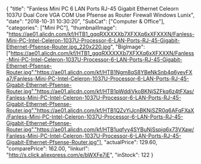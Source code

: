 {
	"title": "Fanless Mini PC 6 LAN Ports RJ-45 Gigabit Ethernet Celeorn 1037U Dual Core VGA COM Use Pfsense as Router Firewall Windows Lunix",
	"date": "2018-10-31 10:30:20",
	"SubCat": ["Computer & Office"],
	"categories": ["Mini PC"],
	"thumbnailImage": "https://ae01.alicdn.com/kf/HTB1_gqqRXXXXXb7XFXXq6xXFXXXN/Fanless-Mini-PC-Intel-Celeron-1037U-Processor-6-LAN-Ports-RJ-45-Gigabit-Ethernet-Pfsense-Router.jpg_220x220.jpg",
	"BigImage": ["https://ae01.alicdn.com/kf/HTB1_gqqRXXXXXb7XFXXq6xXFXXXN/Fanless-Mini-PC-Intel-Celeron-1037U-Processor-6-LAN-Ports-RJ-45-Gigabit-Ethernet-Pfsense-Router.jpg","https://ae01.alicdn.com/kf/HTB1Ngm8qS8YBeNkSnb4q6yevFXa7/Fanless-Mini-PC-Intel-Celeron-1037U-Processor-6-LAN-Ports-RJ-45-Gigabit-Ethernet-Pfsense-Router.jpg","https://ae01.alicdn.com/kf/HTB1pWddiVkoBKNjSZFkq6z4tFXas/Fanless-Mini-PC-Intel-Celeron-1037U-Processor-6-LAN-Ports-RJ-45-Gigabit-Ethernet-Pfsense-Router.jpg","https://ae01.alicdn.com/kf/HTB1QZvYiJcnBKNjSZR0q6AFqFXaX/Fanless-Mini-PC-Intel-Celeron-1037U-Processor-6-LAN-Ports-RJ-45-Gigabit-Ethernet-Pfsense-Router.jpg","https://ae01.alicdn.com/kf/HTB1uqfyy4SYBuNjSspjq6x73VXaw/Fanless-Mini-PC-Intel-Celeron-1037U-Processor-6-LAN-Ports-RJ-45-Gigabit-Ethernet-Pfsense-Router.jpg"],
	"actualPrice": 129.60,
	"comparePrice": 162.00,
	"linkurl": "http://s.click.aliexpress.com/e/bWXFe7jE",
	"inStock": 122
}
